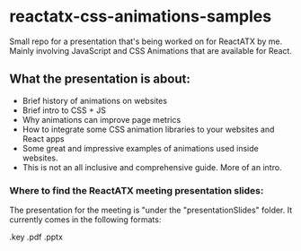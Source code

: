 # reactatx-css-animations-samples

Small repo for a presentation that's being worked on for ReactATX by me. Mainly involving JavaScript and CSS Animations that are available for React. 

## What the presentation is about:

- Brief history of animations on websites
- Brief intro to CSS + JS
- Why animations can improve page metrics
- How to integrate some CSS animation libraries to your websites and React apps
- Some great and impressive examples of animations used inside websites. 
- This is not an all inclusive and comprehensive guide. More of an intro. 

### Where to find the ReactATX meeting presentation slides:

The presentation for the meeting is "under the "presentationSlides" folder. It currently comes in the following formats:

.key
.pdf
.pptx